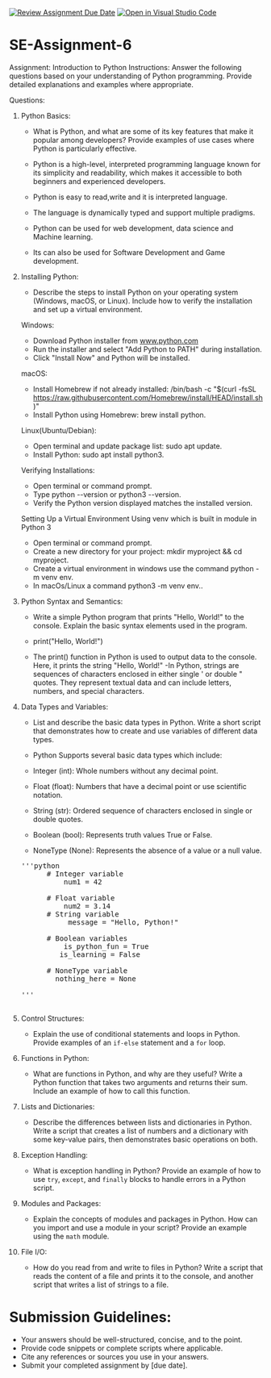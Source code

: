 [![Review Assignment Due Date](https://classroom.github.com/assets/deadline-readme-button-24ddc0f5d75046c5622901739e7c5dd533143b0c8e959d652212380cedb1ea36.svg)](https://classroom.github.com/a/WfNmjXUk)
[![Open in Visual Studio Code](https://classroom.github.com/assets/open-in-vscode-718a45dd9cf7e7f842a935f5ebbe5719a5e09af4491e668f4dbf3b35d5cca122.svg)](https://classroom.github.com/online_ide?assignment_repo_id=15262039&assignment_repo_type=AssignmentRepo)
# SE-Assignment-6
 Assignment: Introduction to Python
Instructions:
Answer the following questions based on your understanding of Python programming. Provide detailed explanations and examples where appropriate.

 Questions:

1. Python Basics:
   - What is Python, and what are some of its key features that make it popular among developers? Provide examples of use cases where Python is particularly effective.

   - Python is a high-level, interpreted programming language known for its simplicity and readability, which makes it accessible to both beginners and experienced developers.
   - Python is easy to read,write and it is interpreted language.
   - The language is dynamically typed and support multiple pradigms.
   - Python can be used for web development, data science and Machine learning.
   - Its can also be used for Software Development and Game development.


2. Installing Python:
   - Describe the steps to install Python on your operating system (Windows, macOS, or Linux). Include how to verify the installation and set up a virtual environment.

   Windows:
   - Download Python installer from www.python.com
   - Run the installer and select "Add Python to PATH" during installation.
   - Click "Install Now" and Python will be installed.

   macOS:
   - Install Homebrew if not already installed: /bin/bash -c "$(curl -fsSL https://raw.githubusercontent.com/Homebrew/install/HEAD/install.sh)"
   - Install Python using Homebrew: brew install python.

   Linux(Ubuntu/Debian):
   - Open terminal and update package list: sudo apt update.
   - Install Python: sudo apt install python3.

   Verifying Installations:
   - Open terminal or command prompt.
   - Type python --version or python3 --version.
   - Verify the Python version displayed matches the installed version.

   Setting Up a Virtual Environment
   Using venv which is built in module in Python 3
   - Open terminal or command prompt.
   - Create a new directory for your project: mkdir myproject && cd myproject.
   - Create a virtual environment in windows use the command python -m venv env.
   - In macOs/Linux a command python3 -m venv env..


3. Python Syntax and Semantics:
   - Write a simple Python program that prints "Hello, World!" to the console. Explain the basic syntax elements used in the program.
    
    - print("Hello, World!")
    - The print() function in Python is used to output data to the console. Here, it prints the string "Hello, World!"
    -In Python, strings are sequences of characters enclosed in either single ' or double " quotes. They represent textual data and can include letters, numbers, and special characters.

4. Data Types and Variables:
   - List and describe the basic data types in Python. Write a short script that demonstrates how to create and use variables of different data types.

   - Python Supports several basic data types which include:
   - Integer (int): Whole numbers without any decimal point.
   - Float (float): Numbers that have a decimal point or use scientific notation.
   - String (str): Ordered sequence of characters enclosed in single or double quotes.
   - Boolean (bool): Represents truth values True or False.
   - NoneType (None): Represents the absence of a value or a null value.
   <pre>
   '''python
         # Integer variable
             num1 = 42

         # Float variable
             num2 = 3.14
         # String variable
              message = "Hello, Python!"

         # Boolean variables
             is_python_fun = True
            is_learning = False

         # NoneType variable
           nothing_here = None
   
   '''

   </pre>


5. Control Structures:
   - Explain the use of conditional statements and loops in Python. Provide examples of an `if-else` statement and a `for` loop.

6. Functions in Python:
   - What are functions in Python, and why are they useful? Write a Python function that takes two arguments and returns their sum. Include an example of how to call this function.

7. Lists and Dictionaries:
   - Describe the differences between lists and dictionaries in Python. Write a script that creates a list of numbers and a dictionary with some key-value pairs, then demonstrates basic operations on both.

8. Exception Handling:
   - What is exception handling in Python? Provide an example of how to use `try`, `except`, and `finally` blocks to handle errors in a Python script.

9. Modules and Packages:
   - Explain the concepts of modules and packages in Python. How can you import and use a module in your script? Provide an example using the `math` module.

10. File I/O:
    - How do you read from and write to files in Python? Write a script that reads the content of a file and prints it to the console, and another script that writes a list of strings to a file.

# Submission Guidelines:
- Your answers should be well-structured, concise, and to the point.
- Provide code snippets or complete scripts where applicable.
- Cite any references or sources you use in your answers.
- Submit your completed assignment by [due date].


